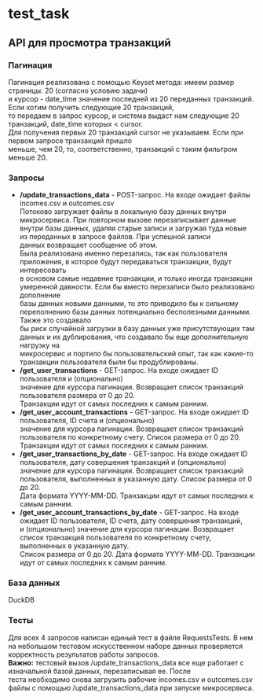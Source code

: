 # test_task
## API для просмотра транзакций
### Пагинация
Пагинация реализована с помощью Keyset метода: имеем размер страницы: 20 (согласно условию задачи)\
и курсор - date_time значение последней из 20 переданных транзакций. Если хотим получить следующие 20 транзакций,\
то передаем в запрос курсор, и система выдаст нам следующие 20 транзакций, date_time которых < cursor.\
Для получения первых 20 транзакций cursor не указываем. Если при первом запросе транзакций пришло\
меньше, чем 20, то, соответственно, транзакций с таким фильтром меньше 20.

### Запросы
* **/update_transactions_data** - POST-запрос. На входе ожидает файлы incomes.csv и outcomes.csv\
  Потоково загружает файлы в локальную базу данных внутри микросервиса. При повторном вызове перезаписывает данные\
  внутри базы данных, удаляя старые записи и загружая туда новые из переданных в запросе файлов. При успешной записи\
  данных возвращает сообщение об этом.\
  Была реализована именно перезапись, так как пользователя приложения, в которое будут передаваться транзакции, будут интересовать\
  в основом самые недавние транзакции, и только иногда транзакции умеренной давности. Если бы вместо перезаписи было реализовано дополнение\
  базы данных новыми данными, то это приводило бы к сильному переполнению базы данных потенциально бесполезными данными. Также это создавало\
  бы риск случайной загрузки в базу данных уже присутствующих там данных и их дублирования, что создавало бы еще дополнительную нагрузку на\
  микросервис и портило бы пользовательский опыт, так как какие-то транзакции пользователя были бы продублированы.
* **/get_user_transactions** - GET-запрос. На входе ожидает ID пользователя и (опционально)\
  значение для курсора пагинации. Возвращает список транзакций пользователя размера от 0 до 20.\
  Транзакции идут от самых последних к самым ранним.
* **/get_user_account_transactions** - GET-запрос. На входе ожидает ID пользователя, ID счета и (опционально)\
  значение для курсора пагинации. Возвращает список транзакций пользователя по конкретному счету. Список размера от 0 до 20.\
  Транзакции идут от самых последних к самым ранним.
* **/get_user_transactions_by_date** - GET-запрос. На входе ожидает ID пользователя, дату совершения транзакций и (опционально)\
  значение для курсора пагинации. Возвращает список транзакций пользователя, выполненных в указанную дату. Список размера от 0 до 20.\
  Дата формата YYYY-MM-DD. Транзакции идут от самых последних к самым ранним.
 * **/get_user_account_transactions_by_date** - GET-запрос. На входе ожидает ID пользователя, ID счета, дату совершения транзакций,\
   и (опционально) значение для курсора пагинации. Возвращает список транзакций пользователя по конкретному счету, выполненных в указанную дату.\
   Список размера от 0 до 20. Дата формата YYYY-MM-DD. Транзакции идут от самых последних к самым ранним.

### База данных
DuckDB

### Тесты
Для всех 4 запросов написан единый тест в файле RequestsTests. В нем на небольшом тестовом искусственном наборе данных проверяется\
корректность результатов работы запросов.\
**Важно:** тестовый вызов /update_transactions_data все еще работает с изначальной базой данных, перезаписывая ее. После\
теста необходимо снова загрузить рабочие incomes.csv и outcomes.csv файлы с помощью /update_transactions_data при запуске микросервиса.

   
